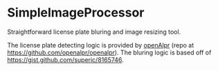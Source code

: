 # SimpleImageProcessor
Straightforward license plate bluring and image resizing tool.

The license plate detecting logic is provided by [openAlpr](https://www.openalpr.com/) (repo at https://github.com/openalpr/openalpr).
The bluring logic is based off of https://gist.github.com/superic/8165746.
